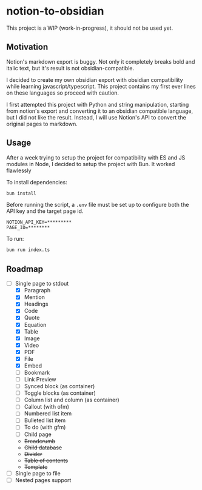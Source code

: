 # notion-to-obsidian

This project is a WIP (work-in-progress), it should not be used yet.

## Motivation

Notion's markdown export is buggy. Not only it completely breaks bold and italic text, but it's result is not obsidian-compatible.

I decided to create my own obsidian export with obsidian compatibility while learning javascript/typescript. This project contains my first ever lines on these languages so proceed with caution.

I first attempted this project with Python and string manipulation, starting from notion's export and converting it to an obsidian compatible language, but I did not like the result. Instead, I will use Notion's API to convert the original pages to markdown.

## Usage

After a week trying to setup the project for compatibility with ES and JS modules in Node, I decided to setup the project with Bun. It worked flawlessly

To install dependencies:

```bash
bun install
```

Before running the script, a `.env` file must be set up to configure both the API key and the target page id.

```.env
NOTION_API_KEY=*********
PAGE_ID=********
```

To run:

```bash
bun run index.ts
```

## Roadmap

- [ ] Single page to stdout
    - [x] Paragraph
    - [x] Mention
    - [x] Headings
    - [x] Code
    - [x] Quote
    - [x] Equation
    - [x] Table
    - [x] Image
    - [x] Video
    - [x] PDF
    - [x] File
    - [x] Embed
    - [ ] Bookmark
    - [ ] Link Preview
    - [ ] Synced block (as container)
    - [ ] Toggle blocks (as container)
    - [ ] Column list and column (as container)
    - [ ] Callout (with ofm)
    - [ ] Numbered list item
    - [ ] Bulleted list item
    - [ ] To do (with gfm)
    - [ ] Child page
    - ~~Breadcrumb~~
    - ~~Child database~~
    - ~~Divider~~
    - ~~Table of contents~~
    - ~~Template~~
- [ ] Single page to file
- [ ] Nested pages support
